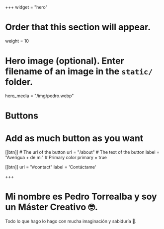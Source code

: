 +++
widget = "hero"
# Order that this section will appear.
weight = 10

# Hero image (optional). Enter filename of an image in the `static/` folder.
hero_media = "/img/pedro.webp"

# Buttons
# Add as much button as you want
[[btn]]
	# The url of the button
  url = "/about"
	# The text of the button
  label = "Averigua + de mi"
	# Primary color
	primary = true

[[btn]]
  url = "#contact"
  label = 'Contáctame'

+++

# Mi nombre es **Pedro Torrealba** y soy **un Máster Creativo 🤓**.

Todo lo que hago lo hago con mucha imaginación y sabiduría 🧠.
